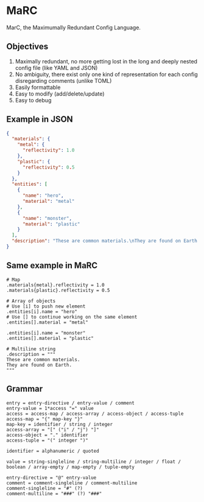 # MaRC

MarC, the Maximumally Redundant Config Language.

## Objectives

1. Maximally redundant, no more getting lost in the long and deeply nested config file (like YAML and JSON)
2. No ambiguity, there exist only one kind of representation for each config disregarding comments (unlike TOML)
3. Easily formattable
4. Easy to modify (add/delete/update)
5. Easy to debug

## Example in JSON

```json
{
  "materials": {
    "metal": {
      "reflectivity": 1.0
    },
    "plastic": {
      "reflectivity": 0.5
    }
  },
  "entities": [
    {
      "name": "hero",
      "material": "metal"
    },
    {
      "name": "monster",
      "material": "plastic"
    }
  ],
  "description": "These are common materials.\nThey are found on Earth."
}
```

## Same example in MaRC

```
# Map
.materials{metal}.reflectivity = 1.0
.materials{plastic}.reflectivity = 0.5

# Array of objects
# Use [i] to push new element
.entities[i].name = "hero"
# Use [] to continue working on the same element
.entities[].material = "metal"

.entities[i].name = "monster"
.entities[].material = "plastic"

# Multiline string
.description = """
These are common materials.
They are found on Earth.
"""
```

## Grammar

```abnf
entry = entry-directive / entry-value / comment
entry-value = 1*access "=" value
access = access-map / access-array / access-object / access-tuple
access-map = "{" map-key "}"
map-key = identifier / string / integer
access-array = "[" ("i" / "j") "]"
access-object = "." identifier
access-tuple = "(" integer ")"

identifier = alphanumeric / quoted

value = string-singleline / string-multiline / integer / float / boolean / array-empty / map-empty / tuple-empty

entry-directive = "@" entry-value
comment = comment-singleline / comment-multiline
comment-singleline = "#" (?)
comment-multiline = "###" (?) "###"
```
